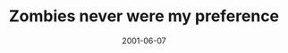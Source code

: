 ---
layout: base.njk
title : 'Zombies never were my preference' 
view_title : 'Zombies never were my preference' 
year : '2001' 
date : '2001-06-07' 
img_file : '/drawing/zombie.png' 
html_file : 'zombie' 
next_html : 'notafish.html' 
year_order : '88' 
permalink : "title/{{html_file}}.html"
---